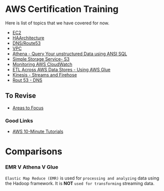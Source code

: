 # AWS Certification Training
Here is list of topics that we have covered for now.

- [EC2](EC2Notes.md)
- [HAArchitecture](HAArchitecture.md)
- [DNS/Route53](Route53.md)
- [VPC](VPCNotes.md)
- [Athena - Query Your unstructured Data using ANSI SQL](amazonAthena.md)
- [Simple Storage Service- S3](s3.md)
- [Monitoring AWS CloudWatch](CloudWatch.md)
- [ETL Across AWS Data Stores - Using AWS Glue](AWSGlue.md)
- [Kinesis - Streams and Firehose](Kinesis.md)
- [Rout 53 - DNS](Route53.md)

## To Revise
- [Areas to Focus](problems.md)
### Good Links
- [AWS 10-Minute Tutorials](https://aws.amazon.com/getting-started/tutorials/?awsf.getting-started-content=*all)


# Comparisons
### EMR V Athena V Glue
`Elastic Map Reduce (EMR)` is used for `processing and analyzing` data using the Hadoop framework. It is  **NOT** `used for transforming` streaming data.
